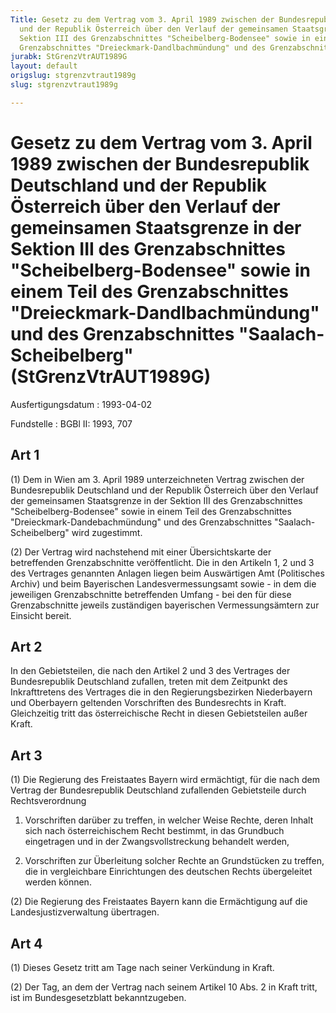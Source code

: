 ```yaml
---
Title: Gesetz zu dem Vertrag vom 3. April 1989 zwischen der Bundesrepublik Deutschland
  und der Republik Österreich über den Verlauf der gemeinsamen Staatsgrenze in der
  Sektion III des Grenzabschnittes "Scheibelberg-Bodensee" sowie in einem Teil des
  Grenzabschnittes "Dreieckmark-Dandlbachmündung" und des Grenzabschnittes "Saalach-Scheibelberg"
jurabk: StGrenzVtrAUT1989G
layout: default
origslug: stgrenzvtraut1989g
slug: stgrenzvtraut1989g

---
```


# Gesetz zu dem Vertrag vom 3. April 1989 zwischen der Bundesrepublik Deutschland und der Republik Österreich über den Verlauf der gemeinsamen Staatsgrenze in der Sektion III des Grenzabschnittes "Scheibelberg-Bodensee" sowie in einem Teil des Grenzabschnittes "Dreieckmark-Dandlbachmündung" und des Grenzabschnittes "Saalach-Scheibelberg" (StGrenzVtrAUT1989G)

Ausfertigungsdatum
:   1993-04-02

Fundstelle
:   BGBl II: 1993, 707

## Art 1

(1) Dem in Wien am 3. April 1989 unterzeichneten Vertrag zwischen der
Bundesrepublik Deutschland und der Republik Österreich über den
Verlauf der gemeinsamen Staatsgrenze in der Sektion III des
Grenzabschnittes "Scheibelberg-Bodensee" sowie in einem Teil des
Grenzabschnittes "Dreieckmark-Dandebachmündung" und des
Grenzabschnittes "Saalach-Scheibelberg" wird zugestimmt.

(2) Der Vertrag wird nachstehend mit einer Übersichtskarte der
betreffenden Grenzabschnitte veröffentlicht. Die in den Artikeln 1, 2
und 3 des Vertrages genannten Anlagen liegen beim Auswärtigen Amt
(Politisches Archiv) und beim Bayerischen Landesvermessungsamt sowie -
in dem die jeweiligen Grenzabschnitte betreffenden Umfang - bei den
für diese Grenzabschnitte jeweils zuständigen bayerischen
Vermessungsämtern zur Einsicht bereit.

## Art 2

In den Gebietsteilen, die nach den Artikel 2 und 3 des Vertrages der
Bundesrepublik Deutschland zufallen, treten mit dem Zeitpunkt des
Inkrafttretens des Vertrages die in den Regierungsbezirken
Niederbayern und Oberbayern geltenden Vorschriften des Bundesrechts in
Kraft. Gleichzeitig tritt das österreichische Recht in diesen
Gebietsteilen außer Kraft.

## Art 3

(1) Die Regierung des Freistaates Bayern wird ermächtigt, für die nach
dem Vertrag der Bundesrepublik Deutschland zufallenden Gebietsteile
durch Rechtsverordnung

1.  Vorschriften darüber zu treffen, in welcher Weise Rechte, deren Inhalt
    sich nach österreichischem Recht bestimmt, in das Grundbuch
    eingetragen und in der Zwangsvollstreckung behandelt werden,


2.  Vorschriften zur Überleitung solcher Rechte an Grundstücken zu
    treffen, die in vergleichbare Einrichtungen des deutschen Rechts
    übergeleitet werden können.




(2) Die Regierung des Freistaates Bayern kann die Ermächtigung auf die
Landesjustizverwaltung übertragen.

## Art 4

(1) Dieses Gesetz tritt am Tage nach seiner Verkündung in Kraft.

(2) Der Tag, an dem der Vertrag nach seinem Artikel 10 Abs. 2 in Kraft
tritt, ist im Bundesgesetzblatt bekanntzugeben.

